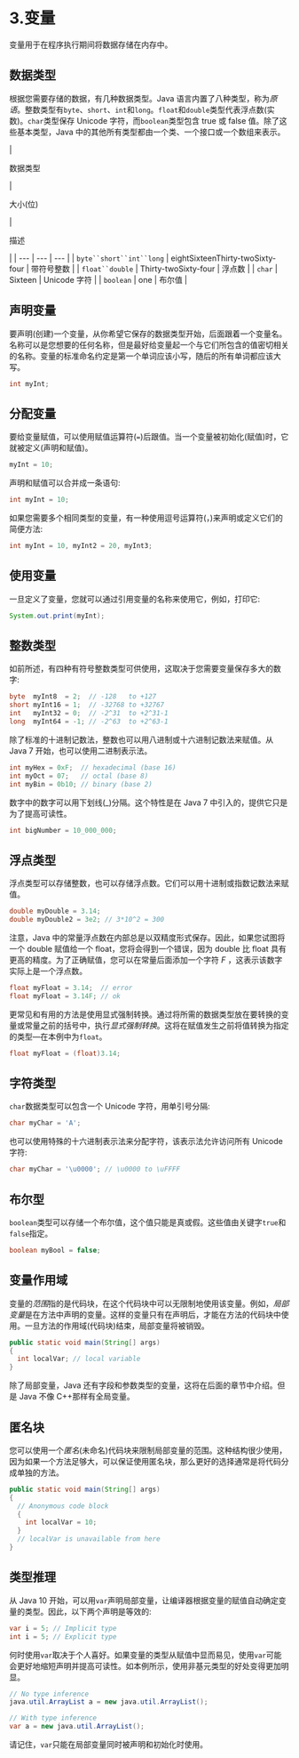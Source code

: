 # 3.变量

变量用于在程序执行期间将数据存储在内存中。

## 数据类型

根据您需要存储的数据，有几种数据类型。Java 语言内置了八种类型，称为*原语*。整数类型有`byte`、`short`、`int`和`long`。`float`和`double`类型代表浮点数(实数)。`char`类型保存 Unicode 字符，而`boolean`类型包含 true 或 false 值。除了这些基本类型，Java 中的其他所有类型都由一个类、一个接口或一个数组来表示。

<colgroup><col class="tcol1 align-left"> <col class="tcol2 align-left"> <col class="tcol3 align-left"></colgroup> 
| 

数据类型

 | 

大小(位)

 | 

描述

 |
| --- | --- | --- |
| `byte``short``int``long` | eightSixteenThirty-twoSixty-four | 带符号整数 |
| `float``double` | Thirty-twoSixty-four | 浮点数 |
| `char` | Sixteen | Unicode 字符 |
| `boolean` | one | 布尔值 |

## 声明变量

要声明(创建)一个变量，从你希望它保存的数据类型开始，后面跟着一个变量名。名称可以是您想要的任何名称，但是最好给变量起一个与它们所包含的值密切相关的名称。变量的标准命名约定是第一个单词应该小写，随后的所有单词都应该大写。

```java
int myInt;

```

## 分配变量

要给变量赋值，可以使用赋值运算符(`=`)后跟值。当一个变量被初始化(赋值)时，它就被定义(声明和赋值)。

```java
myInt = 10;

```

声明和赋值可以合并成一条语句:

```java
int myInt = 10;

```

如果您需要多个相同类型的变量，有一种使用逗号运算符(，)来声明或定义它们的简便方法:

```java
int myInt = 10, myInt2 = 20, myInt3;

```

## 使用变量

一旦定义了变量，您就可以通过引用变量的名称来使用它，例如，打印它:

```java
System.out.print(myInt);

```

## 整数类型

如前所述，有四种有符号整数类型可供使用，这取决于您需要变量保存多大的数字:

```java
byte  myInt8  = 2;  // -128   to +127
short myInt16 = 1;  // -32768 to +32767
int   myInt32 = 0;  // -2^31  to +2^31-1
long  myInt64 = -1; // -2^63  to +2^63-1

```

除了标准的十进制记数法，整数也可以用八进制或十六进制记数法来赋值。从 Java 7 开始，也可以使用二进制表示法。

```java
int myHex = 0xF;  // hexadecimal (base 16)
int myOct = 07;   // octal (base 8)
int myBin = 0b10; // binary (base 2)

```

数字中的数字可以用下划线(_)分隔。这个特性是在 Java 7 中引入的，提供它只是为了提高可读性。

```java
int bigNumber = 10_000_000;

```

## 浮点类型

浮点类型可以存储整数，也可以存储浮点数。它们可以用十进制或指数记数法来赋值。

```java
double myDouble = 3.14;
double myDouble2 = 3e2; // 3*10^2 = 300

```

注意，Java 中的常量浮点数在内部总是以双精度形式保存。因此，如果您试图将一个 double 赋值给一个 float，您将会得到一个错误，因为 double 比 float 具有更高的精度。为了正确赋值，您可以在常量后面添加一个字符 *F* ，这表示该数字实际上是一个浮点数。

```java
float myFloat = 3.14;  // error
float myFloat = 3.14F; // ok

```

更常见和有用的方法是使用显式强制转换。通过将所需的数据类型放在要转换的变量或常量之前的括号中，执行*显式强制转换*。这将在赋值发生之前将值转换为指定的类型—在本例中为`float`。

```java
float myFloat = (float)3.14;

```

## 字符类型

`char`数据类型可以包含一个 Unicode 字符，用单引号分隔:

```java
char myChar = 'A';

```

也可以使用特殊的十六进制表示法来分配字符，该表示法允许访问所有 Unicode 字符:

```java
char myChar = '\u0000'; // \u0000 to \uFFFF

```

## 布尔型

`boolean`类型可以存储一个布尔值，这个值只能是真或假。这些值由关键字`true`和`false`指定。

```java
boolean myBool = false;

```

## 变量作用域

变量的*范围*指的是代码块，在这个代码块中可以无限制地使用该变量。例如，*局部变量*是在方法中声明的变量。这样的变量只有在声明后，才能在方法的代码块中使用。一旦方法的作用域(代码块)结束，局部变量将被销毁。

```java
public static void main(String[] args)
{
  int localVar; // local variable
}

```

除了局部变量，Java 还有字段和参数类型的变量，这将在后面的章节中介绍。但是 Java 不像 C++那样有全局变量。

## 匿名块

您可以使用一个*匿名*(未命名)代码块来限制局部变量的范围。这种结构很少使用，因为如果一个方法足够大，可以保证使用匿名块，那么更好的选择通常是将代码分成单独的方法。

```java
public static void main(String[] args)
{
  // Anonymous code block
  {
    int localVar = 10;
  }
  // localVar is unavailable from here
}

```

## 类型推理

从 Java 10 开始，可以用`var`声明局部变量，让编译器根据变量的赋值自动确定变量的类型。因此，以下两个声明是等效的:

```java
var i = 5; // Implicit type
int i = 5; // Explicit type

```

何时使用`var`取决于个人喜好。如果变量的类型从赋值中显而易见，使用`var`可能会更好地缩短声明并提高可读性。如本例所示，使用非基元类型的好处变得更加明显。

```java
// No type inference
java.util.ArrayList a = new java.util.ArrayList();

// With type inference
var a = new java.util.ArrayList();

```

请记住，`var`只能在局部变量同时被声明和初始化时使用。